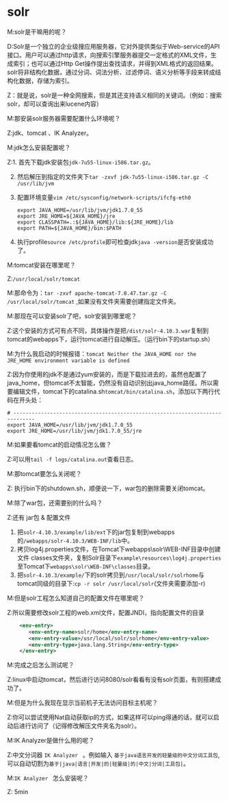 # solr

M:solr是干嘛用的呢？

D:Solr是一个独立的企业级搜应用服务器，它对外提供类似于Web-service的API接口。用户可以通过http请求，向搜索引擎服务器提交一定格式的XML文件，生成索引；也可以通过Http Get操作提出查找请求，并得到XML格式的返回结果。solr将非结构化数据，通过分词、词法分析、过滤停词、语义分析等手段来转成结构化数据，存储为索引。

Z：就是说，solr是一种全网搜索，但是其还支持语义相同的关键词。（例如：搜索solr，却可以查询出来lucene内容）  

M:那安装solr服务器需要配置什么环境呢？

Z:jdk、tomcat  、IK Analyzer。

M:jdk怎么安装配置呢？

Z:1. 首先下载jdk安装包``jdk-7u55-linux-i586.tar.gz``。

2. 然后解压到指定的文件夹下``tar -zxvf jdk-7u55-linux-i586.tar.gz -C /usr/lib/jvm``

3. 配置环境变量``vim /etc/sysconfig/network-scripts/ifcfg-eth0``   

   ```properties
   export JAVA_HOME=/usr/lib/jvm/jdk1.7.0_55
   export JRE_HOME=${JAVA_HOME}/jre
   export CLASSPATH=.:${JAVA_HOME}/lib:${JRE_HOME}/lib
   export PATH=${JAVA_HOME}/bin:$PATH
   ```

4. 执行profile``source /etc/profile``即可检查jdk``java -version``是否安装成功了。   

M:tomcat安装在哪里呢？

Z:``/usr/local/solr/tomcat``  

M:那命令为：``tar -zxvf apache-tomcat-7.0.47.tar.gz -C /usr/local/solr/tomcat`` ,如果没有文件夹需要创建指定文件夹。

M:那现在可以安装solr了吧，solr安装到哪里呢？

Z:这个安装的方式可有点不同，具体操作是把``/dist/solr-4.10.3.war``复制到tomcat的webapps下，运行tomcat进行自动解压。（运行bin下的startup.sh） 

M:为什么我启动的时候报错：``tomcat Neither the JAVA_HOME nor the JRE_HOME environment variable is defined``  

Z:因为你使用的jdk不是通过yum安装的，而是下载拉进去的，虽然也配置了java_home，但tomcat不太智能，仍然没有自动识别出java_home路径。所以需要编辑文件，tomcat下的catalina.sh``tomcat/bin/catalina.sh``，添加以下两行代码在开头处：

```properties
# -----------------------------------------------------------------------------
export JAVA_HOME=/usr/lib/jvm/jdk1.7.0_55
export JRE_HOME=/usr/lib/jvm/jdk1.7.0_55/jre
```

M:如果要看tomcat的启动情况怎么做？

Z:可以用``tail -f logs/catalina.out``查看日志。  

M:那tomcat要怎么关闭呢？

Z: 执行bin下的shutdown.sh，顺便说一下，war包的删除需要关闭tomcat。

M:除了war包，还需要别的什么吗？

Z:还有 jar包  &  配置文件

1. 把``solr-4.10.3/example/lib/ext``下的jar包复制到webapps的``/webapps/solr-4.10.3/WEB-INF/lib``中。
2. 拷贝log4j.properties文件，在Tomcat下webapps\solr\WEB-INF目录中创建文件 classes文件夹，复制Solr目录下``example\resources\log4j.properties``至Tomcat下``webapps\solr\WEB-INF\classes``目录。 
2. 把``solr-4.10.3/example/``下的solr拷贝到``/usr/local/solr/solrhome``与tomcat同级的目录下:``cp -r solr /usr/local/solr``(文件夹需要添加-r)

M:但是solr工程怎么知道自己的配置文件在哪里呢？

Z:所以需要修改solr工程的web.xml文件，配置JNDI，指向配置文件的目录

```xml
    <env-entry>
       <env-entry-name>solr/home</env-entry-name>
       <env-entry-value>/usr/local/solr/solrhome</env-entry-value>
       <env-entry-type>java.lang.String</env-entry-type>
    </env-entry>
```

M:完成之后怎么测试呢？

Z:linux中启动tomcat，然后进行访问8080/solr看看有没有solr页面，有则搭建成功了。

M:但是为什么我现在显示当前机子无法访问目标主机呢？

Z:你可以尝试使用Nat自动获取ip的方式，如果这样可以ping得通的话，就可以启动后进行访问了（记得修改解压文件夹名为solr）。

M:IK Analyzer是做什么用的呢？

Z:中文分词器 ``IK Analyzer `` 。例如输入 ``基于java语言开发的轻量级的中文分词工具包``,可以自动切割为``基于|java|语言|开发|的|轻量级|的|中文|分词|工具包|``。    

M:``IK Analyzer `` 	怎么安装呢？

Z: 5min































   

























